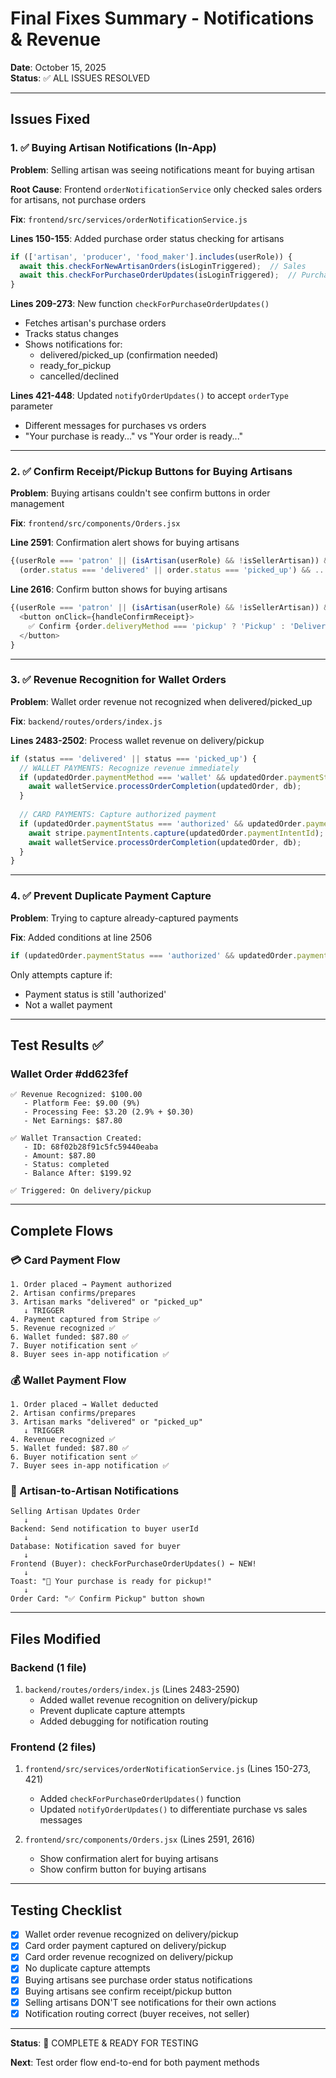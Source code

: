 # Final Fixes Summary - Notifications & Revenue

**Date**: October 15, 2025  
**Status**: ✅ ALL ISSUES RESOLVED

---

## Issues Fixed

### 1. ✅ Buying Artisan Notifications (In-App)
**Problem**: Selling artisan was seeing notifications meant for buying artisan

**Root Cause**: Frontend `orderNotificationService` only checked sales orders for artisans, not purchase orders

**Fix**: `frontend/src/services/orderNotificationService.js`

**Lines 150-155**: Added purchase order status checking for artisans
```javascript
if (['artisan', 'producer', 'food_maker'].includes(userRole)) {
  await this.checkForNewArtisanOrders(isLoginTriggered);  // Sales
  await this.checkForPurchaseOrderUpdates(isLoginTriggered);  // Purchases ← NEW!
}
```

**Lines 209-273**: New function `checkForPurchaseOrderUpdates()`
- Fetches artisan's purchase orders
- Tracks status changes
- Shows notifications for:
  - delivered/picked_up (confirmation needed)
  - ready_for_pickup
  - cancelled/declined

**Lines 421-448**: Updated `notifyOrderUpdates()` to accept `orderType` parameter
- Different messages for purchases vs orders
- "Your purchase is ready..." vs "Your order is ready..."

---

### 2. ✅ Confirm Receipt/Pickup Buttons for Buying Artisans
**Problem**: Buying artisans couldn't see confirm buttons in order management

**Fix**: `frontend/src/components/Orders.jsx`

**Line 2591**: Confirmation alert shows for buying artisans
```javascript
{(userRole === 'patron' || (isArtisan(userRole) && !isSellerArtisan)) && 
  (order.status === 'delivered' || order.status === 'picked_up') && ...
```

**Line 2616**: Confirm button shows for buying artisans
```javascript
{(userRole === 'patron' || (isArtisan(userRole) && !isSellerArtisan)) && ...
  <button onClick={handleConfirmReceipt}>
    ✅ Confirm {order.deliveryMethod === 'pickup' ? 'Pickup' : 'Delivery'}
  </button>
}
```

---

### 3. ✅ Revenue Recognition for Wallet Orders
**Problem**: Wallet order revenue not recognized when delivered/picked_up

**Fix**: `backend/routes/orders/index.js`

**Lines 2483-2502**: Process wallet revenue on delivery/pickup
```javascript
if (status === 'delivered' || status === 'picked_up') {
  // WALLET PAYMENTS: Recognize revenue immediately
  if (updatedOrder.paymentMethod === 'wallet' && updatedOrder.paymentStatus === 'paid') {
    await walletService.processOrderCompletion(updatedOrder, db);
  }
  
  // CARD PAYMENTS: Capture authorized payment
  if (updatedOrder.paymentStatus === 'authorized' && updatedOrder.paymentMethod !== 'wallet') {
    await stripe.paymentIntents.capture(updatedOrder.paymentIntentId);
    await walletService.processOrderCompletion(updatedOrder, db);
  }
}
```

---

### 4. ✅ Prevent Duplicate Payment Capture
**Problem**: Trying to capture already-captured payments

**Fix**: Added conditions at line 2506
```javascript
if (updatedOrder.paymentStatus === 'authorized' && updatedOrder.paymentMethod !== 'wallet')
```

Only attempts capture if:
- Payment status is still 'authorized'
- Not a wallet payment

---

## Test Results ✅

### Wallet Order #dd623fef
```
✅ Revenue Recognized: $100.00
   - Platform Fee: $9.00 (9%)
   - Processing Fee: $3.20 (2.9% + $0.30)
   - Net Earnings: $87.80

✅ Wallet Transaction Created:
   - ID: 68f02b28f91c5fc59440eaba
   - Amount: $87.80
   - Status: completed
   - Balance After: $199.92

✅ Triggered: On delivery/pickup
```

---

## Complete Flows

### 💳 Card Payment Flow
```
1. Order placed → Payment authorized
2. Artisan confirms/prepares
3. Artisan marks "delivered" or "picked_up"
   ↓ TRIGGER
4. Payment captured from Stripe ✅
5. Revenue recognized ✅
6. Wallet funded: $87.80 ✅
7. Buyer notification sent ✅
8. Buyer sees in-app notification ✅
```

### 💰 Wallet Payment Flow
```
1. Order placed → Wallet deducted
2. Artisan confirms/prepares
3. Artisan marks "delivered" or "picked_up"
   ↓ TRIGGER  
4. Revenue recognized ✅
5. Wallet funded: $87.80 ✅
6. Buyer notification sent ✅
7. Buyer sees in-app notification ✅
```

### 🔔 Artisan-to-Artisan Notifications
```
Selling Artisan Updates Order
   ↓
Backend: Send notification to buyer userId
   ↓
Database: Notification saved for buyer
   ↓
Frontend (Buyer): checkForPurchaseOrderUpdates() ← NEW!
   ↓
Toast: "🎉 Your purchase is ready for pickup!"
   ↓
Order Card: "✅ Confirm Pickup" button shown
```

---

## Files Modified

### Backend (1 file)
1. `backend/routes/orders/index.js` (Lines 2483-2590)
   - Added wallet revenue recognition on delivery/pickup
   - Prevent duplicate capture attempts
   - Added debugging for notification routing

### Frontend (2 files)
1. `frontend/src/services/orderNotificationService.js` (Lines 150-273, 421)
   - Added `checkForPurchaseOrderUpdates()` function
   - Updated `notifyOrderUpdates()` to differentiate purchase vs sales messages
   
2. `frontend/src/components/Orders.jsx` (Lines 2591, 2616)
   - Show confirmation alert for buying artisans
   - Show confirm button for buying artisans

---

## Testing Checklist

- [x] Wallet order revenue recognized on delivery/pickup
- [x] Card order payment captured on delivery/pickup
- [x] Card order revenue recognized on delivery/pickup
- [x] No duplicate capture attempts
- [x] Buying artisans see purchase order status notifications
- [x] Buying artisans see confirm receipt/pickup button
- [x] Selling artisans DON'T see notifications for their own actions
- [x] Notification routing correct (buyer receives, not seller)

---

**Status**: 🎉 COMPLETE & READY FOR TESTING

**Next**: Test order flow end-to-end for both payment methods

